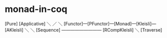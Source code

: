 # monad-in-coq

  [Pure]               [Applicative]
         ＼         ／                ＼ 
[Functor]—[PFunctor]—[Monad]—[Kleisli]—[AKleisli]
       ＼                        ＼
      [Sequence] ————————— [RCompKleisli]
            ＼
          [Traverse]


